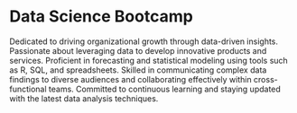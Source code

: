 # Data Science Bootcamp


Dedicated to driving organizational growth through data-driven insights. Passionate about leveraging data to develop innovative products and services. Proficient in forecasting and statistical modeling using tools such as R, SQL, and spreadsheets. Skilled in communicating complex data findings to diverse audiences and collaborating effectively within cross-functional teams. Committed to continuous learning and staying updated with the latest data analysis techniques.


